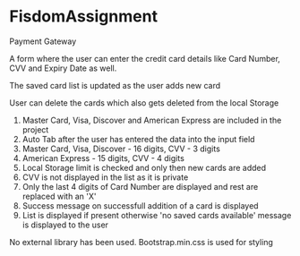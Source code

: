 # FisdomAssignment
Payment Gateway

A form where the user can enter the credit card details like Card Number,
CVV and Expiry Date as well.

The saved card list is updated as the user adds new card

User can delete the cards which also gets deleted from the local Storage

1. Master Card, Visa, Discover and American Express are included in the project
2. Auto Tab after the user has entered the data into the input field
3. Master Card, Visa, Discover - 16 digits, CVV - 3 digits
4. American Express - 15 digits, CVV - 4 digits
5. Local Storage limit is checked and only then new cards are added
6. CVV is not displayed in the list as it is private
7. Only the last 4 digits of Card Number are displayed and rest are replaced with an 'X'
8. Success message on successfull addition of a card is displayed
9. List is displayed if present otherwise 'no saved cards available' message is displayed to the user

No external library has been used.
Bootstrap.min.css is used for styling
